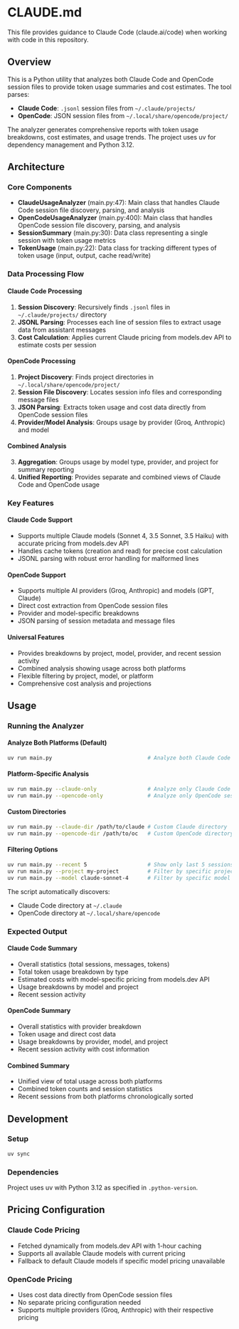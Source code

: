 # CLAUDE.md

This file provides guidance to Claude Code (claude.ai/code) when working with code in this repository.

## Overview

This is a Python utility that analyzes both Claude Code and OpenCode session files to provide token usage summaries and cost estimates. The tool parses:
- **Claude Code**: `.jsonl` session files from `~/.claude/projects/`
- **OpenCode**: JSON session files from `~/.local/share/opencode/project/`

The analyzer generates comprehensive reports with token usage breakdowns, cost estimates, and usage trends. The project uses uv for dependency management and Python 3.12.

## Architecture

### Core Components

- **ClaudeUsageAnalyzer** (main.py:47): Main class that handles Claude Code session file discovery, parsing, and analysis
- **OpenCodeUsageAnalyzer** (main.py:400): Main class that handles OpenCode session file discovery, parsing, and analysis
- **SessionSummary** (main.py:30): Data class representing a single session with token usage metrics
- **TokenUsage** (main.py:22): Data class for tracking different types of token usage (input, output, cache read/write)

### Data Processing Flow

#### Claude Code Processing
1. **Session Discovery**: Recursively finds `.jsonl` files in `~/.claude/projects/` directory
2. **JSONL Parsing**: Processes each line of session files to extract usage data from assistant messages
3. **Cost Calculation**: Applies current Claude pricing from models.dev API to estimate costs per session

#### OpenCode Processing
1. **Project Discovery**: Finds project directories in `~/.local/share/opencode/project/`
2. **Session File Discovery**: Locates session info files and corresponding message files
3. **JSON Parsing**: Extracts token usage and cost data directly from OpenCode session files
4. **Provider/Model Analysis**: Groups usage by provider (Groq, Anthropic) and model

#### Combined Analysis
3. **Aggregation**: Groups usage by model type, provider, and project for summary reporting
4. **Unified Reporting**: Provides separate and combined views of Claude Code and OpenCode usage

### Key Features

#### Claude Code Support
- Supports multiple Claude models (Sonnet 4, 3.5 Sonnet, 3.5 Haiku) with accurate pricing from models.dev API
- Handles cache tokens (creation and read) for precise cost calculation
- JSONL parsing with robust error handling for malformed lines

#### OpenCode Support  
- Supports multiple AI providers (Groq, Anthropic) and models (GPT, Claude)
- Direct cost extraction from OpenCode session files
- Provider and model-specific breakdowns
- JSON parsing of session metadata and message files

#### Universal Features
- Provides breakdowns by project, model, provider, and recent session activity
- Combined analysis showing usage across both platforms
- Flexible filtering by project, model, or platform
- Comprehensive cost analysis and projections

## Usage

### Running the Analyzer

#### Analyze Both Platforms (Default)
```bash
uv run main.py                              # Analyze both Claude Code and OpenCode
```

#### Platform-Specific Analysis
```bash
uv run main.py --claude-only                # Analyze only Claude Code sessions
uv run main.py --opencode-only              # Analyze only OpenCode sessions
```

#### Custom Directories
```bash
uv run main.py --claude-dir /path/to/claude # Custom Claude directory
uv run main.py --opencode-dir /path/to/oc   # Custom OpenCode directory
```

#### Filtering Options
```bash
uv run main.py --recent 5                   # Show only last 5 sessions
uv run main.py --project my-project         # Filter by specific project
uv run main.py --model claude-sonnet-4      # Filter by specific model
```

The script automatically discovers:
- Claude Code directory at `~/.claude` 
- OpenCode directory at `~/.local/share/opencode`

### Expected Output

#### Claude Code Summary
- Overall statistics (total sessions, messages, tokens)
- Total token usage breakdown by type
- Estimated costs with model-specific pricing from models.dev API
- Usage breakdowns by model and project
- Recent session activity

#### OpenCode Summary  
- Overall statistics with provider breakdown
- Token usage and direct cost data
- Usage breakdowns by provider, model, and project
- Recent session activity with cost information

#### Combined Summary
- Unified view of total usage across both platforms
- Combined token counts and session statistics
- Recent sessions from both platforms chronologically sorted

## Development

### Setup
```bash
uv sync
```

### Dependencies
Project uses uv with Python 3.12 as specified in `.python-version`.

## Pricing Configuration

### Claude Code Pricing
- Fetched dynamically from models.dev API with 1-hour caching
- Supports all available Claude models with current pricing
- Fallback to default Claude models if specific model pricing unavailable

### OpenCode Pricing  
- Uses cost data directly from OpenCode session files
- No separate pricing configuration needed
- Supports multiple providers (Groq, Anthropic) with their respective pricing